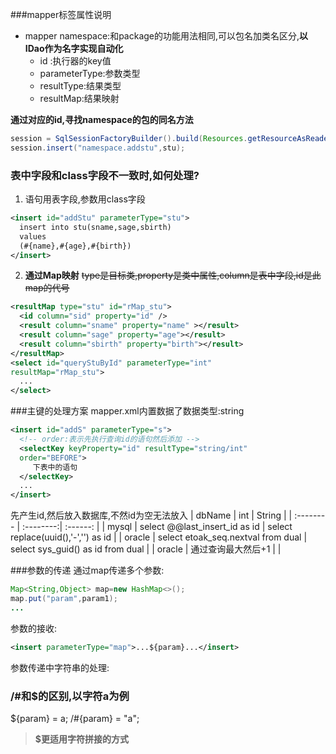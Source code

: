 ###mapper标签属性说明
- mapper  namespace:和package的功能用法相同,可以包名加类名区分,**以IDao作为名字实现自动化**
  - id :执行器的key值
  - parameterType:参数类型
  - resultType:结果类型
  - resultMap:结果映射

**通过对应的id,寻找namespace的包的同名方法**

```java
session = SqlSessionFactoryBuilder().build(Resources.getResourceAsReader()).openSession();
session.insert("namespace.addstu",stu);
```
### 表中字段和class字段不一致时,如何处理?
1. 语句用表字段,参数用class字段
```xml
<insert id="addStu" parameterType="stu">
  insert into stu(sname,sage,sbirth)
  values
  (#{name},#{age},#{birth})
</insert>
```
2. **通过Map映射**
~~type是目标类,property是类中属性,column是表中字段,id是此map的代号~~
```xml
<resultMap type="stu" id="rMap_stu">
  <id column="sid" property="id" />
  <result column="sname" property="name" ></result>
  <result column="sage" property="age"></result>
  <result column="sbirth" property="birth"></result>
</resultMap>
<select id="queryStuById" parameterType="int"
resultMap="rMap_stu">
  ...
</select>
```
###主键的处理方案
mapper.xml内置数据了数据类型:string
```xml
<insert id="addS" parameterType="s">
  <!-- order:表示先执行查询id的语句然后添加 -->
  <selectKey keyProperty="id" resultType="string/int"
  order="BEFORE">
     下表中的语句
  </selectKey>
  ...
</insert>
```
先产生id,然后放入数据库,不然id为空无法放入
|    dbName   |     int |   String   |
| :-------- | :--------:| :------: |
| mysql    |   select @@last_insert_id as id |  select replace(uuid(),'-','') as id  |
| oracle    |  select etoak_seq.nextval from dual  |  select sys_guid() as id from dual  |
| oracle    |  通过查询最大然后+1  |    |

###参数的传递
通过map传递多个参数:
```java
Map<String,Object> map=new HashMap<>();
map.put("param",param1);
...
```
参数的接收:
```xml
<insert parameterType="map">...${param}...</insert>
```
参数传递中字符串的处理:
### /#和$的区别,以字符a为例
${param} = a;
/#{param} = "a";
> **$更适用字符拼接的方式**
